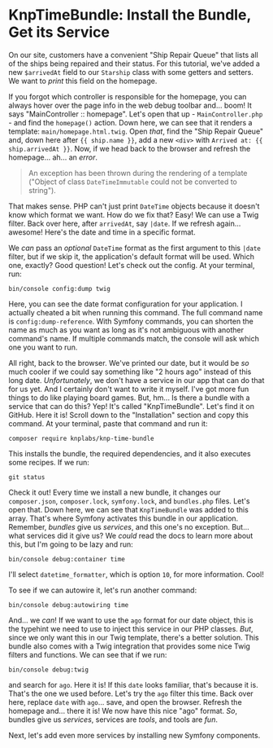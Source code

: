 # KnpTimeBundle: Install the Bundle, Get its Service

On our site, customers have a convenient "Ship Repair Queue" that lists all of the ships being repaired and their status. For this tutorial, we've added a new `$arrivedAt` field to our `Starship` class with some getters and setters. We want to *print* this field on the homepage.

If you forgot which controller is responsible for the homepage, you can always hover over the page info in the web debug toolbar and... boom! It says "MainController :: homepage". Let's open that up - `MainController.php` - and find the `homepage()` action. Down here, we can see that it renders a template: `main/homepage.html.twig`. Open *that*, find the "Ship Repair Queue" and, down here after `{{ ship.name }}`, add a new `<div>` with `Arrived at: {{ ship.arrivedAt }}`. Now, if we head back to the browser and refresh the homepage... ah... an *error*.

> An exception has been thrown during the rendering
> of a template ("Object of class `DateTimeImmutable`
> could not be converted to string").

That makes sense. PHP can't just print `DateTime` objects because it doesn't know which format we want. How do we fix that? Easy! We can use a Twig filter. Back over here, after `arrivedAt`, say `|date`. If we refresh again... awesome! Here's the date and time in a specific format.

We *can* pass an *optional* `DateTime` format as the first argument to this `|date` filter, but if we skip it, the application's default format will be used. Which one, exactly? Good question! Let's check out the config. At your terminal, run:

```terminal
bin/console config:dump twig
```

Here, you can see the date format configuration for your application. I actually cheated a bit when running this command. The full command name is `config:dump-reference`. With Symfony
commands, you can shorten the name as much as you want as long as it's not ambiguous with another command's name. If multiple commands match, the console will ask which one you want to run.

All right, back to the browser. We've printed our date, but it would be *so* much cooler if we could say something like "2 hours ago" instead of this long date. *Unfortunately*, we don't have a service in our app that can do that for us yet. And I certainly don't want to write it myself. I've got more fun things to do like playing board games. But, hm... Is there a bundle with a service that can do this? Yep! It's called "KnpTimeBundle". Let's find it on GitHub. Here it is! Scroll down to the "Installation" section and copy this command. At your terminal, paste that command and run it:

```terminal
composer require knplabs/knp-time-bundle
```

This installs the bundle, the required dependencies, and it also executes some recipes. If we run:

```terminal
git status
```

Check it out! Every time we install a new bundle, it changes our `composer.json`, `composer.lock`, `symfony.lock`, and `bundles.php` files. Let's open that. Down here, we can see that `KnpTimeBundle` was added to this array. That's where Symfony activates this bundle in our application. Remember, *bundles* give us *services*, and this one's no exception. But... what services did it give us? We *could* read the docs to learn more about this, but I'm going to be lazy and run:

```terminal
bin/console debug:container time
```

I'll select `datetime_formatter`, which is option `10`, for more information. Cool!

To see if we can autowire it, let's run another command:

```terminal
bin/console debug:autowiring time
```

And... we *can*! If we want to use the `ago` format for our date object, this is the typehint we need to use to inject this service in our PHP classes. *But*, since we only want this in our Twig template, there's a better solution. This bundle also comes with a Twig integration that provides some nice Twig filters and functions. We can see that if we run:

```terminal
bin/console debug:twig
```

and search for `ago`. Here it is! If this `date` looks familiar, that's because it is. That's the one we used before. Let's try the `ago` filter this time. Back over here, replace `date` with `ago`... save, and open the browser. Refresh the homepage and... there it is! We now have this nice "ago" format. *So*, bundles give us *services*, services are *tools*, and tools are *fun*.

Next, let's add even more services by installing new Symfony components.
